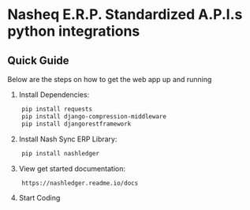 # Nasheq E.R.P. Standardized A.P.I.s python integrations

## Quick Guide
Below are the steps on how to get the web app up and running

1.	Install Dependencies:
```bash
    pip install requests
    pip install django-compression-middleware
    pip install djangorestframework
```
2.	Install Nash Sync ERP Library:
```bash
    pip install nashledger
```
3.	View get started documentation:
```bash
    https://nashledger.readme.io/docs
```
4.	Start Coding